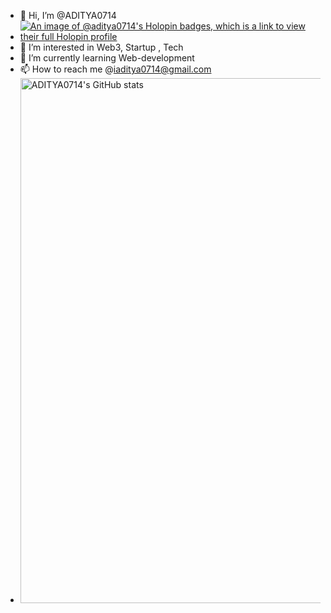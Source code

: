 - 👋 Hi, I’m @ADITYA0714
- [![An image of @aditya0714's Holopin badges, which is a link to view their full Holopin profile](https://holopin.me/aditya0714)](https://holopin.io/@aditya0714)
- 👀 I’m interested in Web3, Startup , Tech 
- 🌱 I’m currently learning Web-development
- 📫 How to reach me @iaditya0714@gmail.com
- <a href="https://quine.sh/profile/ADITYA0714"><img src="https://stats.quine.sh/ADITYA0714/github" alt="ADITYA0714's GitHub stats" width="840px"></a>
